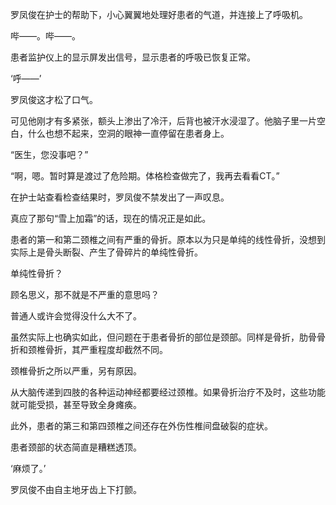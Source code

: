 罗凤俊在护士的帮助下，小心翼翼地处理好患者的气道，并连接上了呼吸机。

哔——。哔——。

患者监护仪上的显示屏发出信号，显示患者的呼吸已恢复正常。

‘呼——’

罗凤俊这才松了口气。

可见他刚才有多紧张，额头上渗出了冷汗，后背也被汗水浸湿了。他脑子里一片空白，什么也想不起来，空洞的眼神一直停留在患者身上。

“医生，您没事吧？”

“啊，嗯。暂时算是渡过了危险期。体格检查做完了，我再去看看CT。”

在护士站查看检查结果时，罗凤俊不禁发出了一声叹息。

真应了那句“雪上加霜”的话，现在的情况正是如此。

患者的第一和第二颈椎之间有严重的骨折。原本以为只是单纯的线性骨折，没想到实际上是骨头断裂、产生了骨碎片的单纯性骨折。

单纯性骨折？

顾名思义，那不就是不严重的意思吗？

普通人或许会觉得没什么大不了。

虽然实际上也确实如此，但问题在于患者骨折的部位是颈部。同样是骨折，肋骨骨折和颈椎骨折，其严重程度却截然不同。

颈椎骨折之所以严重，另有原因。

从大脑传递到四肢的各种运动神经都要经过颈椎。如果骨折治疗不及时，这些功能就可能受损，甚至导致全身瘫痪。

此外，患者的第三和第四颈椎之间还存在外伤性椎间盘破裂的症状。

患者颈部的状态简直是糟糕透顶。

‘麻烦了。’

罗凤俊不由自主地牙齿上下打颤。